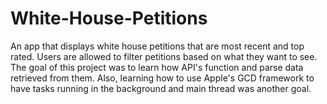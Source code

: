 # White-House-Petitions
An app that displays white house petitions that are most recent and top rated. Users are allowed to filter petitions based on what they want to see. The goal of this project was to learn how API's function and parse data retrieved from them. Also, learning how to use Apple's GCD framework to have tasks running in the background and main thread was another goal. 
